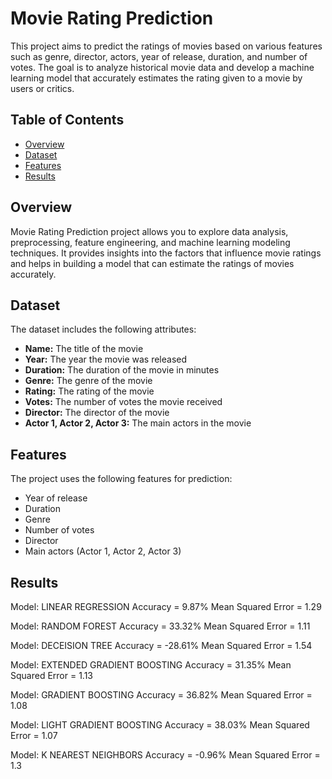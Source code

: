 # Movie Rating Prediction

This project aims to predict the ratings of movies based on various features such as genre, director, actors, year of release, duration, and number of votes. The goal is to analyze historical movie data and develop a machine learning model that accurately estimates the rating given to a movie by users or critics.

## Table of Contents
- [Overview](#overview)
- [Dataset](#dataset)
- [Features](#features)
- [Results](#results)

## Overview
Movie Rating Prediction project allows you to explore data analysis, preprocessing, feature engineering, and machine learning modeling techniques. It provides insights into the factors that influence movie ratings and helps in building a model that can estimate the ratings of movies accurately.

## Dataset
The dataset includes the following attributes:
- **Name:** The title of the movie
- **Year:** The year the movie was released
- **Duration:** The duration of the movie in minutes
- **Genre:** The genre of the movie
- **Rating:** The rating of the movie
- **Votes:** The number of votes the movie received
- **Director:** The director of the movie
- **Actor 1, Actor 2, Actor 3:** The main actors in the movie

## Features
The project uses the following features for prediction:
- Year of release
- Duration
- Genre
- Number of votes
- Director
- Main actors (Actor 1, Actor 2, Actor 3)

## Results
Model:  LINEAR REGRESSION
Accuracy = 9.87%
Mean Squared Error = 1.29

Model:  RANDOM FOREST
Accuracy = 33.32%
Mean Squared Error = 1.11

Model:  DECEISION TREE
Accuracy = -28.61%
Mean Squared Error = 1.54

Model:  EXTENDED GRADIENT BOOSTING
Accuracy = 31.35%
Mean Squared Error = 1.13

Model:  GRADIENT BOOSTING
Accuracy = 36.82%
Mean Squared Error = 1.08

Model:  LIGHT GRADIENT BOOSTING
Accuracy = 38.03%
Mean Squared Error = 1.07

Model:  K NEAREST NEIGHBORS
Accuracy = -0.96%
Mean Squared Error = 1.3


